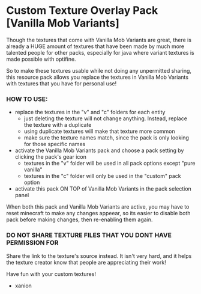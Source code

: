 # Custom Texture Overlay Pack [Vanilla Mob Variants]
Though the textures that come with Vanilla Mob Variants are great, there is already a HUGE amount of textures that have been made by much more talented people for other packs, especially for java where variant textures is made possible with optifine.

So to make these textures usable while not doing any unpermitted sharing, this resource pack allows you replace the textures in Vanilla Mob Variants with textures that you have for personal use!

### HOW TO USE:
- replace the textures in the "v" and "c" folders for each entity
	- just deleting the texture will not change anything. Instead, replace the texture with a duplicate
	- using duplicate textures will make that texture more common
	- make sure the texture names match, since the pack is only looking for those specific names
- activate the Vanilla Mob Variants pack and choose a pack setting by clicking the pack's gear icon
	- textures in the "v" folder will be used in all pack options except "pure vanilla"
	- textures in the "c" folder will only be used in the "custom" pack option
- activate this pack ON TOP of Vanilla Mob Variants in the pack selection panel

When both this pack and Vanilla Mob Variants are active, you may have to reset minecraft to make any changes appeear, so its easier to disable both pack before making changes, then re-enabling them again.

### DO NOT SHARE TEXTURE FILES THAT YOU DONT HAVE PERMISSION FOR
Share the link to the texture's source instead. It isn't very hard, and it helps the texture creator know that people are appreciating their work!

Have fun with your custom textures!
- xanion
